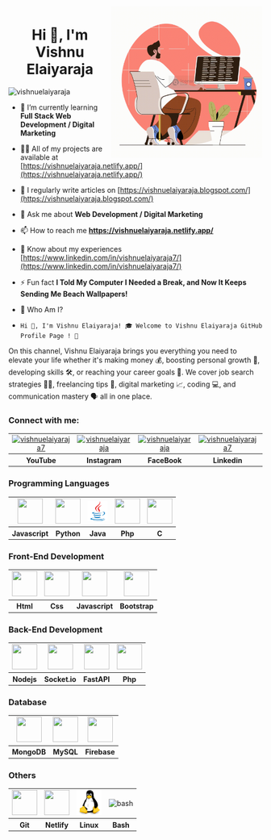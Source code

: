 <img src="./Web development.gif" align="right" width=300>

<meta name="google-site-verification" content="s6gY-Dnu5rwhFljUBzkx-96NbNCQMCJQGdzvW47grVY" />

<h1 align="center">Hi 👋, I'm Vishnu Elaiyaraja</h1>
<p align="left"> <img src="https://komarev.com/ghpvc/?username=vishnuelaiyaraja&label=Profile%20views&color=0e75b6&style=flat" alt="vishnuelaiyaraja" /> </p>

- 🌱 I’m currently learning **Full Stack Web Development / Digital Marketing**

- 👨‍💻 All of my projects are available at [https://vishnuelaiyaraja.netlify.app/](https://vishnuelaiyaraja.netlify.app/)

- 📝 I regularly write articles on [https://vishnuelaiyaraja.blogspot.com/](https://vishnuelaiyaraja.blogspot.com/)

- 💬 Ask me about **Web Development / Digital Marketing**

- 📫 How to reach me **https://vishnuelaiyaraja.netlify.app/**

- 📄 Know about my experiences [https://www.linkedin.com/in/vishnuelaiyaraja7/](https://www.linkedin.com/in/vishnuelaiyaraja7/)

- ⚡ Fun fact **I Told My Computer I Needed a Break, and Now It Keeps Sending Me Beach Wallpapers!**

- 🔐 Who Am I?
-     Hi 👋, I'm Vishnu Elaiyaraja! 🎓 Welcome to Vishnu Elaiyaraja GitHub Profile Page ! 🚀
On this channel, Vishnu Elaiyaraja brings you everything you need to elevate your life whether it's making money 💰, boosting personal growth 🌱, developing skills 🛠️, or reaching your career goals 🎯. We cover job search strategies 🧑‍💼, freelancing tips 💼, digital marketing 📈, coding 💻, and communication mastery 🗣️ all in one place.

<h3 align="left">Connect with me:</h3>
<p align="left">
</p>
<table style="text-align: center;">
    <tr>
       <td>
          <a href="https://www.youtube.com/@VishnuElaiyaraja7" target="blank"><img align="center" src="https://raw.githubusercontent.com/rahuldkjain/github-profile-readme-generator/master/src/images/icons/Social/youtube.svg" alt="vishnuelaiyaraja7"  width=50 height=50  /></a>
        </td>
        <td>
           <a href="https://instagram.com/vishnuelaiyaraja" target="blank"><img align="center" src="https://raw.githubusercontent.com/rahuldkjain/github-profile-readme-generator/master/src/images/icons/Social/instagram.svg" alt="vishnuelaiyaraja" width=60 height=60 /></a>
        </td>
        <td>            
           <a href="https://fb.com/vishnuelaiyaraja" target="blank"><img align="center" src="https://raw.githubusercontent.com/rahuldkjain/github-profile-readme-generator/master/src/images/icons/Social/facebook.svg" alt="vishnuelaiyaraja" width=60 height=60 /></a>
        </td>        
        <td>
            <a href="https://linkedin.com/in/vishnuelaiyaraja" target="blank"><img align="center" src="https://raw.githubusercontent.com/rahuldkjain/github-profile-readme-generator/master/src/images/icons/Social/linked-in-alt.svg" alt="vishnuelaiyaraja7" width=60 height=60 /></a>
        </td>        
        <td>
            <a href="https://twitter.com/vishnuelaiyaraja" target="blank"><img align="center" src="https://raw.githubusercontent.com/rahuldkjain/github-profile-readme-generator/master/src/images/icons/Social/twitter.svg" alt="vishnuelaiyaraja" width=60 height=60 /></a>
        </td>
        <td>    
         <a href="https://whatsapp.com/channel/0029VamQps8EAKWJP5HmVh0T" target="blank"><img align="center" src="https://raw.githubusercontent.com/rahuldkjain/github-profile-readme-generator/master/src/images/icons/Social/whatsapp.svg" alt="0029VamQps8EAKWJP5HmVh0T"  width=50 height=50  /></a>
        </td>
        <td>    
         <a href="https://t.me/VishnuElaiyaraja" target="blank"><img align="center" src="https://cdn.jsdelivr.net/npm/simple-icons@v6/icons/telegram.svg" alt="VishnuElaiyaraja" width="50" height="50" />
</a>
        </td>
    </tr>
    <tr>
        <th>YouTube</th>
        <th>Instagram</th>
        <th>FaceBook</th>
        <th>Linkedin</th>
        <th>Twitter</th>
        <th>Whatsapp</th>
        <th>Telegram</th>
    </tr>
</table>

### Programming Languages
<table style="text-align: center;">
    <tr>
        <td>
            <img src="https://cdn.jsdelivr.net/gh/devicons/devicon/icons/javascript/javascript-original.svg"
                width=50 height=50 />
        </td>
        <td>
            <img src="https://cdn.jsdelivr.net/gh/devicons/devicon/icons/python/python-original.svg"
                width=50 height=50 />
        </td>
        <td>
        <img src="https://raw.githubusercontent.com/devicons/devicon/master/icons/java/java-original.svg" alt="java" width="40" height="40"/>
        </td>
        <td>
            <img src="https://cdn.jsdelivr.net/gh/devicons/devicon/icons/php/php-original.svg"
                width=50 height=50 />
        </td>
        <td>
            <img src="https://cdn.jsdelivr.net/gh/devicons/devicon/icons/c/c-original.svg"
                width=50 height=50 />
        </td>
    </tr>
    <tr>
        <th>Javascript</th>
        <th>Python</th>
        <th>Java</th>
        <th>Php</th>
        <th>  C  </th>
    </tr>
</table>

### Front-End Development
<table style="text-align: center;">
    <tr>
        <td>
            <img src="https://cdn.jsdelivr.net/gh/devicons/devicon/icons/html5/html5-original.svg"
                width=50 height=50 />
        </td>
        <td>
            <img src="https://cdn.jsdelivr.net/gh/devicons/devicon/icons/css3/css3-original.svg"
                width=50 height=50 />
        </td>
        <td>
            <img src="https://cdn.jsdelivr.net/gh/devicons/devicon/icons/javascript/javascript-original.svg"
                width=50 height=50 />
        </td>
        <td>
            <img src="https://cdn.jsdelivr.net/gh/devicons/devicon@latest/icons/bootstrap/bootstrap-original.svg" width=50 height=50 />
        </td>
    </tr>
    <tr>
        <th>Html</th>
        <th>Css</th>
        <th>Javascript</th>
        <th>Bootstrap</th>
    </tr>
</table>

### Back-End Development
<table style="text-align: center;">
    <tr>
        <td>
            <img src="https://cdn.jsdelivr.net/gh/devicons/devicon/icons/nodejs/nodejs-original.svg"
                width=50 height=50 />
        </td>
        <td>
            <img src="https://cdn.jsdelivr.net/gh/devicons/devicon/icons/socketio/socketio-original.svg" width="50" height="50" />
        </td>
        <td>
           <img src="https://cdn.jsdelivr.net/gh/devicons/devicon/icons/fastapi/fastapi-original.svg" width=50 height=50 />
        </td>
        <td>
            <img src="https://cdn.jsdelivr.net/gh/devicons/devicon/icons/php/php-original.svg"
                width=50 height=50 />
        </td>
    </tr>
    <tr>
        <th>Nodejs</th>
        <th>Socket.io</th>
        <th>FastAPI</th>
        <th>Php</th>
    </tr>
</table>



### Database
<table style="text-align: center;">
    <tr>
        <td>
            <img src="https://cdn.jsdelivr.net/gh/devicons/devicon/icons/mongodb/mongodb-original.svg" width=50 height=50 />
        </td>
        <td>
            <img src="https://cdn.jsdelivr.net/gh/devicons/devicon/icons/mysql/mysql-original-wordmark.svg" width=50 height=50 />
        </td>
        <td>
            <img src="https://cdn.jsdelivr.net/gh/devicons/devicon/icons/firebase/firebase-plain-wordmark.svg" width=50 height=50 />
        </td>
    </tr>
    <tr>
        <th>MongoDB</th>
        <th>MySQL</td>
        <th>Firebase</th>
    </tr>
</table>

### Others
<table style="text-align: center;">
    <tr>
        <td>
            <img src="https://cdn.jsdelivr.net/gh/devicons/devicon/icons/git/git-original.svg" width=50 height=50 />
        </td>
         <td>
            <img src="https://cdn.jsdelivr.net/gh/devicons/devicon@latest/icons/netlify/netlify-original.svg" width=50 height=50/>
         </td>
        <td>
       <img src="https://raw.githubusercontent.com/devicons/devicon/master/icons/linux/linux-original.svg" alt="linux" width="50" height="50"/>
        </td>
        <td>
          <img src="https://www.vectorlogo.zone/logos/gnu_bash/gnu_bash-icon.svg" alt="bash" width="50" height="50"/>
        </td>
    </tr>
    <tr>
        <th>Git</th>
        <th>Netlify</th>
        <th>Linux</th>
        <th>Bash</th>
    </tr>
</table>
